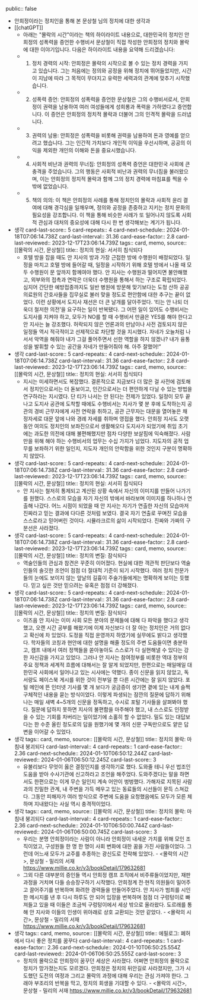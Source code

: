 public:: false

- 안희정이라는 정치인을 통해 본 문상철 님의 정치에 대한 생각과
- [[chatGPT]]
	- 아래는 "몰락의 시간"이라는 책의 하이라이트 내용으로, 대한민국의 정치인 안희정의 성폭력을 증언한 수행비서 문상철이 직접 작성한 안희정의 정치와 몰락에 대한 이야기입니다. 다음은 하이라이트 내용을 요약해 드리겠습니다:
	- 1. 정치 경력의 시작: 안희정은 몰락의 시작으로 볼 수 있는 정치 경력을 가지고 있습니다. 그는 처음에는 정의와 공정을 위해 정치에 뛰어들었지만, 시간이 지남에 따라 그 목적이 무뎌지고 유력한 세력과의 관계에 맞추기 시작했습니다.
	- 2. 성폭력 증언: 안희정의 성폭력을 증언한 문상철은 그의 수행비서로서, 안희정이 권력을 남용하여 여러 여성들에게 성희롱과 폭력을 가하였다고 증언합니다. 이 증언은 안희정의 정치적 몰락과 더불어 그의 인격적 몰락을 드러냅니다.
	- 3. 권력의 남용: 안희정은 성폭력을 비롯해 권력을 남용하여 돈과 영예를 얻으려고 했습니다. 그는 인간적 가치보다 개인적 이익을 우선시하며, 공공의 이익을 제외한 개인의 이해와 돈을 중요시했습니다.
	- 4. 사회적 비난과 권력의 무너짐: 안희정의 성폭력 증언은 대한민국 사회에 큰 충격을 주었습니다. 그의 행동은 사회적 비난과 권력의 무너짐을 불러왔으며, 이는 안희정의 정치적 몰락과 함께 그의 정치 경력에 마침표를 찍을 수밖에 없었습니다.
	- 5. 책의 의의: 이 책은 안희정의 사례를 통해 정치인의 몰락과 사회적 윤리 결여에 대해 경각심을 일깨우며, 정의와 공정을 존중하고 지키는 정치 문화의 필요성을 강조합니다. 이 책을 통해 비슷한 사례가 또 일어나지 않도록 사회적 관심과 대처의 중요성에 대해 다시 한 번 생각해보는 계기가 됩니다.
- 생각
  card-last-score:: 5
  card-repeats:: 4
  card-next-schedule:: 2024-01-18T07:06:14.738Z
  card-last-interval:: 31.36
  card-ease-factor:: 2.8
  card-last-reviewed:: 2023-12-17T23:06:14.739Z
  tags:: card, memo,
  source:: [[몰락의 시간, 문상철]]
  title:: 정치의 현실: 서서히 침식되다
	- 호텔 방을 잡을 때도 안 지사의 방과 가장 근접한 방에 수행원이 배정되었다. 일정을 마치고 호텔 방에 들어갈 때, 일정을 시작하기 위해 호텔 방에서 나올 때 모두 수행원이 문 앞까지 함께여야 했다. 안 지사는 수행원과 떨어지면 불안해했고, 외부와의 접촉과 연락은 더욱더 수행원을 통해서 하는 구조로 확립되었다. 심지어 간단한 예방접종까지도 일반 병원에 방문해 맞기보다는 도청 산하 공공의료원의 간호사들을 집무실로 불러 맞을 정도로 편안함에 대한 추구는 끝이 없었다.
	  이런 상황에서 도지사 재선은 더 큰 날개를 달아주었다. ‘티는 안 나되 더욱더 철저한 의전’을 요구하는 일이 반복됐다. 그 어떤 일이 있어도 수행비서는 도지사를 지켜야 하고, 모두가 NO를 할 때 수행비서 만큼은 YES를 해야 한다고 안 지사는 늘 강조했다. 허락되지 않은 언론과의 만남이나 사전 검토되지 않은 일정들 역시 적극적이고 선제적으로 차단할 것을 지시했다.
	  자네가 오늘처럼 나서서 악역을 해줘야 내가 그걸 풀어주면서 선한 역할을 하지 않겠나? 내가 융통성을 발휘할 수 있는 공간을 자네가 만들어줘야 해. 아주 잘했어!”
- 생각
  card-last-score:: 5
  card-repeats:: 4
  card-next-schedule:: 2024-01-18T07:06:14.738Z
  card-last-interval:: 31.36
  card-ease-factor:: 2.8
  card-last-reviewed:: 2023-12-17T23:06:14.739Z
  tags:: card, memo,
  source:: [[몰락의 시간, 문상철]]
  title:: 정치의 현실: 서서히 침식되다
	- 지시는 미세하면서도 복잡했다. 결론적으로 지금보다 더 많은 걸 사전에 검토해서 정치인으로서는 더 돋보이고, 인간으로서는 더 편안하게 다닐 수 있는 방법을 연구하라는 지시였다. 단 티가 나서는 안 된다는 전제가 있었다.
	  일정이 모두 끝나고 도지사 공관에 도착할 때에도 수행비서는 지사가 몇 분 후에 도착하는지 공관의 경비 근무자에게 사전 연락을 취하고, 공관 근무자는 대문을 열어놓은 채 정자세로 대문 앞에 나와 경례 자세를 취하며 영접을 했다.
	  안희정 지사도 오랫동안 여의도 정치인의 보좌진으로서 생활해오다 도지사가 되었기에 취임 초기에는 과도한 의전에 대해 불편해했지만 점차 다양한 보살핌에 익숙해졌다.
	  사람만을 위해 해야 하는 수행비서의 업무는 수십 가지가 넘었다. 지도자의 공적 업무를 보좌하기 위한 일인지, 지도자 개인의 안락함을 위한 것인지 구분이 명확하지 않았다.
- 생각
  card-last-score:: 5
  card-repeats:: 4
  card-next-schedule:: 2024-01-18T07:06:14.738Z
  card-last-interval:: 31.36
  card-ease-factor:: 2.8
  card-last-reviewed:: 2023-12-17T23:06:14.739Z
  tags:: card, memo,
  source:: [[몰락의 시간, 문상철]]
  title:: 정치의 현실: 서서히 침식되다
	- 안 지사는 철저히 통제되고 계산된 상황 속에서 자신의 이미지를 만들어 나가기를 원했다. 스스로의 모습을 자기 자신의 밖에서 바라보며 이미지를 하나하나 연출해 나갔다. 어느 시점이 되었을 때 안 지사는 자기가 연출한 자신의 모습마저 진짜라고 믿는 결과에 다다른 것처럼 보였다. 결국 자기 연출로 꾸며진 모습을 스스로라고 믿어버린 것이다. 시뮬라크르의 삶이 시작되었다. 진짜와 가짜의 구분선은 사라졌다.
- 생각
  card-last-score:: 5
  card-repeats:: 4
  card-next-schedule:: 2024-01-18T07:06:14.738Z
  card-last-interval:: 31.36
  card-ease-factor:: 2.8
  card-last-reviewed:: 2023-12-17T23:06:14.739Z
  tags:: card, memo,
  source:: [[몰락의 시간, 문상철]]
  title:: 정치의 변질: 잠식되다
	- 역술인들의 관심과 참견은 꾸준히 이어졌다. 현실에 대한 객관적 판단보다 역술인들의 솔깃한 조언이 점점 더 절대적 기준이 되기 시작했다. 여러 정치 전문가들의 눈에도 보이지 않는 앞날의 길흉이 주술가들에게는 명확하게 보이는 듯했다. 믿고 싶은 것만 믿으려는 유혹은 점점 더 강해졌다.
- 생각
  card-last-score:: 5
  card-repeats:: 4
  card-next-schedule:: 2024-01-18T07:06:14.738Z
  card-last-interval:: 31.36
  card-ease-factor:: 2.8
  card-last-reviewed:: 2023-12-17T23:06:14.739Z
  tags:: card, memo,
  source:: [[몰락의 시간, 문상철]]
  title:: 정치의 변질: 잠식되다
	- 이즈음 안 지사는 이미 사회 모든 분야의 문제들에 대해 다 파악을 했다고 생각했고, 오랜 시간 공부를 해왔기에 이제 자신보다 더 잘 아는 정치인은 거의 없다고 확신에 차 있었다. 도정을 직접 운영까지 하였기에 실무에도 밝다고 생각했다. 학자들의 코칭과 현안에 대한 설명을 해줄 정도의 주변 도움들이면 충분하고, 캠프 내에서 여러 정책들을 쏟아놓아도 스스로가 다 실현해낼 수 있다는 강한 자신감을 가지고 있었다.
	  그러나 안 지사는 참여정부를 비롯한 역대 정부의 주요 정책과 세계적 흐름에 대해서는 잘 알게 되었지만, 한편으로는 매일매일 대한민국 사회에서 일어나고 있는 시사에는 약했다. 종이 신문을 읽지 않았고, 독서량도 페이스북 게시를 위한 것이 전부일 뿐 다른 시간에는 잘 읽지 않았다. 포털 메인에 뜬 인터넷 기사를 몇 개 보다가 궁금증이 생기면 곁에 있는 내게 슬쩍 구체적인 내용을 묻는 방식이었다.
	  이렇게 파생되는 잠깐의 질문에 답하기 위해 나는 매일 새벽 4~5개의 신문을 정독하고, 수시로 포털 기사들을 살펴봐야 했다. 질문에 답하지 못하면 지사의 불편함을 마주해야 했고, 내 스스로도 인정받을 수 있는 기회를 차버리는 일이었기에 소홀히 할 수 없었다. 밀도 있는 대답보다는 한 수준 올린 정도로의 답을 원했기에 몇 개의 신문 구독만으로도 얕은 답변을 이어갈 수 있었다.
- 생각
  tags:: card, memo,
  source:: [[몰락의 시간, 문상철]]
  title:: 정치의 몰락: 마침내 붕괴되다
  card-last-interval:: 4
  card-repeats:: 1
  card-ease-factor:: 2.36
  card-next-schedule:: 2024-01-10T06:50:12.244Z
  card-last-reviewed:: 2024-01-06T06:50:12.245Z
  card-last-score:: 3
	- 유불리보다 무엇이 옳은 결정인지를 생각하기로 했다. 도와줄 테니 우선 법조인 도움을 받아 수사기관에 신고하라고 조언을 해주었다. 도와주겠다는 말을 하면서도 한편으로는 이게 무슨 일인지 계속 어안이 벙벙했다. 가해자로 지목된 사람과의 친밀한 관계, 내 주변을 가득 메우고 있는 동료들의 시선들이 문득 스쳐갔다. 그동안 피해자가 여러 방식으로 주변에 도움을 요청했음에도 모두가 모른 체하며 지내왔다는 사실 역시 충격적이었다.
- 생각
  tags:: card, memo,
  source:: [[몰락의 시간, 문상철]]
  title:: 정치의 몰락: 마침내 붕괴되다
  card-last-interval:: 4
  card-repeats:: 1
  card-ease-factor:: 2.36
  card-next-schedule:: 2024-01-10T06:50:00.744Z
  card-last-reviewed:: 2024-01-06T06:50:00.745Z
  card-last-score:: 3
	- 우리는 분명 안희정이라는 사람이 아니라 안희정이 내세운 가치를 위해 모인 조직이었고, 구성원들 한 명 한 명이 사회 변화에 대한 꿈을 가진 사람들이었다. 그런데 어느새 모두가 교주를 추종하는 광신도로 전락해 있었다. - <몰락의 시간>, 문상철 - 밀리의 서재
	  https://www.millie.co.kr/v3/bookDetail/179632681
	- 그외 다른 대부분의 증인들 역시 안희정 캠프 조직에서 비주류들이었지만, 재판 과정을 거치며 다들 승승장구하기 시작했다. 안희정계 전·현직 의원들이 밀어주고 끌어주기를 반복하며 화려한 경력들을 만들어주었다. 안 지사가 범죄를 시인한 메시지를 낸 후 다시 하루도 안 되어 입장을 번복하며 점점 더 구렁텅이로 빠져들고 있을 때 이들은 조금씩 구렁텅이에서 세상 밖으로 올라왔다. 도르래를 통해 안 지사와 이들의 인생이 위아래로 상호 교환되는 것만 같았다. - <몰락의 시간>, 문상철 - 밀리의 서재
	  https://www.millie.co.kr/v3/bookDetail/179632681
- 생각
  tags:: card, memo,
  source:: [[몰락의 시간, 문상철]]
  title:: 에필로그: 폐허에서 다시 좋은 정치를 꿈꾸다
  card-last-interval:: 4
  card-repeats:: 1
  card-ease-factor:: 2.36
  card-next-schedule:: 2024-01-10T06:50:25.554Z
  card-last-reviewed:: 2024-01-06T06:50:25.555Z
  card-last-score:: 3
	- 정치의 몰락으로 안희정이 꿈꾸던 세상은 사라졌다. 어쩌면 안희정의 몰락으로 정치가 망가졌는지도 모르겠다. 안희정은 정치의 뒤안길로 사라졌지만, 그가 시도했던 도전의 여정과 그리고 몰락의 과정에 대해 우리는 관심 가져야 한다. 그래야 부조리의 반복을 막고, 정치의 회생을 기대할 수 있다. - <몰락의 시간>, 문상철 - 밀리의 서재
	  https://www.millie.co.kr/v3/bookDetail/179632681